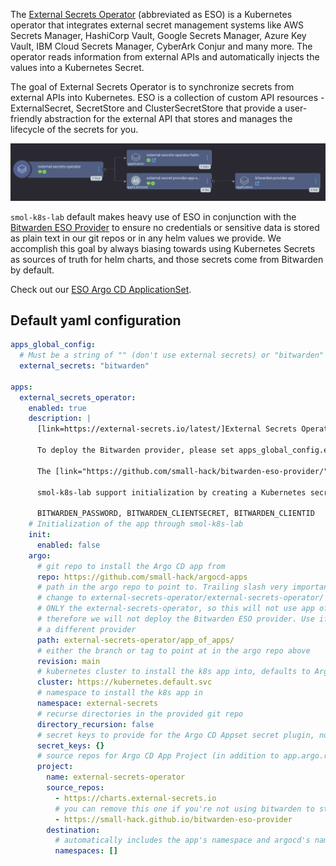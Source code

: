 The [External Secrets Operator](https://external-secrets.io/latest/) (abbreviated as ESO) is a Kubernetes operator that integrates external secret management systems like AWS Secrets Manager, HashiCorp Vault, Google Secrets Manager, Azure Key Vault, IBM Cloud Secrets Manager, CyberArk Conjur and many more. The operator reads information from external APIs and automatically injects the values into a Kubernetes Secret.

The goal of External Secrets Operator is to synchronize secrets from external APIs into Kubernetes. ESO is a collection of custom API resources - ExternalSecret, SecretStore and ClusterSecretStore that provide a user-friendly abstraction for the external API that stores and manages the lifecycle of the secrets for you.

<a href="../../assets/images/screenshots/eso_screenshot.png">
<img src="../../assets/images/screenshots/eso_screenshot.png" alt="a screenshot of the Argo CD web interface showing the External Secrets Operator app of apps which shows two child apps: external-secrets-operator-helm and external-secrets-provider-appset. the external-secrets-provider-appset has one child called bitwarden-provider-app">
</a>

`smol-k8s-lab` default makes heavy use of ESO in conjunction with the [Bitwarden ESO Provider](/k8s_apps/bitwarden_eso_provider.md) to ensure no credentials or sensitive data is stored as plain text in our git repos or in any helm values we provide. We accomplish this goal by always biasing towards using Kubernetes Secrets as sources of truth for helm charts, and those secrets come from Bitwarden by default.

Check out our [ESO Argo CD ApplicationSet](https://github.com/small-hack/argocd-apps/tree/main/external-secrets-operator).

## Default yaml configuration

```yaml
apps_global_config:
  # Must be a string of "" (don't use external secrets) or "bitwarden" to use bitwarden for external secrets*
  external_secrets: "bitwarden"

apps:
  external_secrets_operator:
    enabled: true
    description: |
      [link=https://external-secrets.io/latest/]External Secrets Operator[/link] is a Kubernetes operator that integrates external secret management systems like HashiCorp Vault, CyberArk Conjur, Bitwarden, Gitlab, and many more. The operator reads information from external APIs and automatically injects the values into a Kubernetes Secret.

      To deploy the Bitwarden provider, please set apps_global_config.external_secrets to "bitwarden".

      The [link="https://github.com/small-hack/bitwarden-eso-provider/"]Bitwarden External Secrets Provider[/link] is used to store k8s secrets in Bitwarden®. This deployment has no ingress and can't be connected to from outside the cluster. There is a networkPolicy that only allows the pod to communicate with the External Secrets Operator in the same namespaces.

      smol-k8s-lab support initialization by creating a Kubernetes secret with your Bitwarden credentials so that the provider can unlock your vault. You will need to setup an [link=https://bitwarden.com/help/personal-api-key/]API key[/link] ahead of time. You can pass these credentials in by setting the following environment variables:

      BITWARDEN_PASSWORD, BITWARDEN_CLIENTSECRET, BITWARDEN_CLIENTID
    # Initialization of the app through smol-k8s-lab
    init:
      enabled: false
    argo:
      # git repo to install the Argo CD app from
      repo: https://github.com/small-hack/argocd-apps
      # path in the argo repo to point to. Trailing slash very important!
      # change to external-secrets-operator/external-secrets-operator/ to deploy
      # ONLY the external-secrets-operator, so this will not use app of apps and
      # therefore we will not deploy the Bitwarden ESO provider. Use if you want to use
      # a different provider
      path: external-secrets-operator/app_of_apps/
      # either the branch or tag to point at in the argo repo above
      revision: main
      # kubernetes cluster to install the k8s app into, defaults to Argo CD default
      cluster: https://kubernetes.default.svc
      # namespace to install the k8s app in
      namespace: external-secrets
      # recurse directories in the provided git repo
      directory_recursion: false
      # secret keys to provide for the Argo CD Appset secret plugin, none by default
      secret_keys: {}
      # source repos for Argo CD App Project (in addition to app.argo.repo)
      project:
        name: external-secrets-operator
        source_repos:
          - https://charts.external-secrets.io
          # you can remove this one if you're not using bitwarden to store your k8s secrets
          - https://small-hack.github.io/bitwarden-eso-provider
        destination:
          # automatically includes the app's namespace and argocd's namespace
          namespaces: []
```
